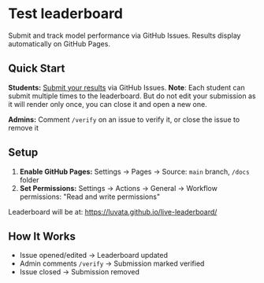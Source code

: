 # Test leaderboard

Submit and track model performance via GitHub Issues. Results display automatically on GitHub Pages.

## Quick Start

**Students:** [Submit your results](../../issues/new?template=submission.yml) via GitHub Issues.
**Note**: Each student can submit multiple times to the leaderboard. But do not edit your submission as it will render only once, you can close it and open a new one.

**Admins:** Comment `/verify` on an issue to verify it, or close the issue to remove it

## Setup

1. **Enable GitHub Pages:** Settings → Pages → Source: `main` branch, `/docs` folder
2. **Set Permissions:** Settings → Actions → General → Workflow permissions: "Read and write permissions"

Leaderboard will be at: https://luvata.github.io/live-leaderboard/

## How It Works

- Issue opened/edited → Leaderboard updated
- Admin comments `/verify` → Submission marked verified  
- Issue closed → Submission removed
